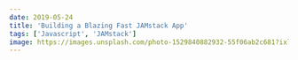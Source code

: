 ```yaml
---
date: 2019-05-24
title: 'Building a Blazing Fast JAMstack App'
tags: ['Javascript', 'JAMstack']
image: https://images.unsplash.com/photo-1529840882932-55f06ab2c681?ixlib=rb-1.2.1&ixid=eyJhcHBfaWQiOjEyMDd9&auto=format&fit=crop&w=1651&q=80
---
```


